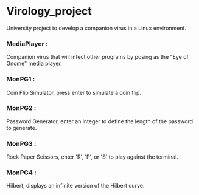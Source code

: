 # Virology_project
University project to develop a companion virus in a Linux environment.
### MediaPlayer :
Companion virus that will infect other programs by posing as the "Eye of Gnome" media player.
### MonPG1 :
Coin Flip Simulator, press enter to simulate a coin flip.
### MonPG2 :
Password Generator, enter an integer to define the length of the password to generate. 
### MonPG3 :
Rock Paper Scissors, enter 'R', 'P', or 'S' to play against the terminal.
### MonPG4 :
Hilbert, displays an infinite version of the Hilbert curve.

